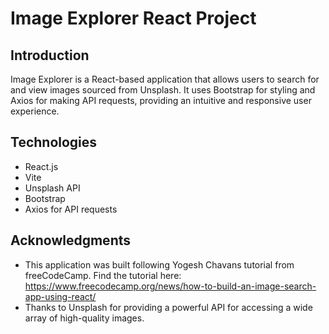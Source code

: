 # Image Explorer React Project

## Introduction
Image Explorer is a React-based application that allows users to search for and view images sourced from Unsplash. It uses Bootstrap for styling and Axios for making API requests, providing an intuitive and responsive user experience.

## Technologies
- React.js
- Vite
- Unsplash API
- Bootstrap
- Axios for API requests
  
## Acknowledgments
- This application was built following Yogesh Chavans tutorial from freeCodeCamp. Find the tutorial here: https://www.freecodecamp.org/news/how-to-build-an-image-search-app-using-react/
- Thanks to Unsplash for providing a powerful API for accessing a wide array of high-quality images.

